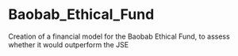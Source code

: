 # Baobab_Ethical_Fund
Creation of a financial model for the Baobab Ethical Fund, to assess whether it would outperform the JSE
